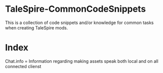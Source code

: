 # TaleSpire-CommonCodeSnippets
This is a collection of code snippets and/or knowledge for common tasks when creating TaleSpire mods.

# Index
Chat.info = Information regarding making assets speak both local and on all connected clienst
